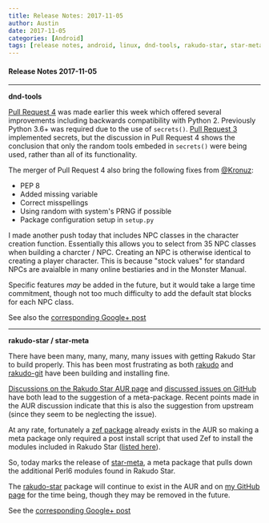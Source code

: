 ```yaml
---
title: Release Notes: 2017-11-05
author: Austin
date: 2017-11-05
categories: [Android]
tags: [release notes, android, linux, dnd-tools, rakudo-star, star-meta, perl6]
---
```


#### Release Notes 2017-11-05

----

**dnd-tools**

[Pull Request 4](https://github.com/savagezen/dnd-tools/pull/4) was made earlier this week which offered several improvements including backwards compatibility with Python 2.  Previously Python 3.6+ was required due to the use of ```secrets()```.  [Pull Request 3](https://github.com/savagezen/dnd-tools/pull/3) implemented secrets, but the discussion in Pull Request 4 shows the conclusion that only the random tools embeded in ```secrets()``` were being used, rather than all of its functionality.

The merger of Pull Request 4 also bring the following fixes from [@Kronuz](https://github.com/Kronuz):
- PEP 8
- Added missing variable
- Correct misspellings
- Using random with system's PRNG if possible
- Package configuration setup in ```setup.py```

I made another push today that includes NPC classes in the character creation function.  Essentially this allows you to select from 35 NPC classes when building a charcter / NPC.  Creating an NPC is otherwise identical to creating a player character.  This is because "stock values" for standard NPCs are avaialble in many online bestiaries and in the Monster Manual.

Specific features *may* be added in the future, but it would take a large time commitment, though not too much difficulty to add the default stat blocks for each NPC class.

See also the [corresponding Google+ post](https://plus.google.com/+AustinHaedicke/posts/9wZENQ4stbo)

----

**rakudo-star / star-meta**

There have been many, many, many, many issues with getting Rakudo Star to build properly.  This has been most frustrating as both [rakudo](https://aur.archlinux.org/packages/rakudo/) and [rakudo-git](https://aur.archlinux.org/packages/rakudo-git/) have been building and installing fine.

[Discussions on the Rakudo Star AUR page](https://aur.archlinux.org/packages/rakudo-star/) and [discussed issues on GitHub](https://github.com/savagezen/pkgbuild/issues/2) have both lead to the suggestion of a meta-package.  Recent points made in the AUR discussion indicate that this is also the suggestion from upstream (since they seem to be neglecting the issue).

At any rate, fortunately a [zef package](https://aur.archlinux.org/packages/zef/) already exists in the AUR so making a meta package only required a post install script that used Zef to install the modules included in Rakudo Star ([listed here](https://github.com/rakudo/star/blob/master/modules/MODULES.txt)).

So, today marks the release of [star-meta](https://aur.archlinux.org/packages/star-meta/), a meta package that pulls down the additional Perl6 modules found in Rakudo Star.

The [rakudo-star](https://aur.archlinux.org/packages/rakudo-star/) package will continue to exist in the AUR and on [my GitHub page](https://github.com/savagezen/pkgbuild/tree/master/rakudo-star) for the time being, though they may be removed in the future.

See the [corresponding Google+ post](https://plus.google.com/+AustinHaedicke/posts/4auKyXhUapA)
